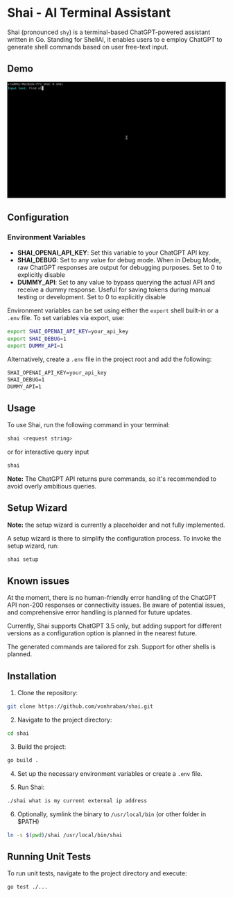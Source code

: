 # Shai - AI Terminal Assistant

Shai (pronounced `shy`) is a terminal-based ChatGPT-powered assistant written in Go. 
Standing for ShellAI, it enables users to e employ ChatGPT to generate shell commands 
based on user free-text input. 


## Demo

![Shai Demo](https://github.com/vonhraban/shai/blob/master/demo.gif)

## Configuration

### Environment Variables

- **SHAI_OPENAI_API_KEY**: Set this variable to your ChatGPT API key.
- **SHAI_DEBUG**: Set to any value for debug mode. When in Debug Mode, 
raw ChatGPT responses are output for debugging purposes. Set to 0 to explicitly disable
- **DUMMY_API**: Set to any value to bypass querying the actual API and receive a dummy response. 
Useful for saving tokens during manual testing or development. Set to 0 to explicitly disable

Environment variables can be set using either the `export` shell built-in or a `.env` file. 
To set variables via export, use:

```bash
export SHAI_OPENAI_API_KEY=your_api_key
export SHAI_DEBUG=1
export DUMMY_API=1
```

Alternatively, create a `.env` file in the project root and add the following:

```dotenv
SHAI_OPENAI_API_KEY=your_api_key
SHAI_DEBUG=1
DUMMY_API=1
```

## Usage

To use Shai, run the following command in your terminal:

```bash
shai <request string>
```

or for interactive query input 

```bash
shai
```

**Note:** The ChatGPT API returns pure commands, so it's recommended to avoid overly ambitious queries.

## Setup Wizard

**Note:** the setup wizard is currently a placeholder and not fully implemented.

A setup wizard is there to simplify the configuration process. To invoke the setup wizard, run:

```bash
shai setup
```

## Known issues

At the moment, there is no human-friendly error handling of the ChatGPT API non-200 responses or
connectivity issues. Be aware of potential issues, and comprehensive error handling is planned for future updates. 

Currently, Shai supports ChatGPT 3.5 only, but adding support for different versions as a configuration 
option is planned in the nearest future.

The generated commands are tailored for zsh. Support for other shells is planned.

## Installation

1. Clone the repository:

```bash
git clone https://github.com/vonhraban/shai.git
```

2. Navigate to the project directory:

```bash
cd shai
```

3. Build the project:

```bash
go build .
```

4. Set up the necessary environment variables or create a `.env` file.

5. Run Shai:

```bash
./shai what is my current external ip address
```

6. Optionally, symlink the binary to `/usr/local/bin` (or other folder in $PATH)
   
```bash
ln -s $(pwd)/shai /usr/local/bin/shai
```

## Running Unit Tests

To run unit tests, navigate to the project directory and execute:

```bash
go test ./...
```